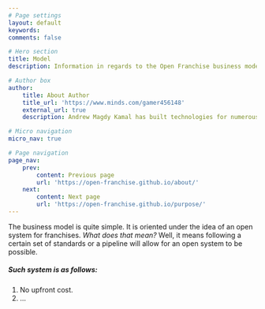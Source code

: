 ```yaml
---
# Page settings
layout: default
keywords:
comments: false

# Hero section
title: Model
description: Information in regards to the Open Franchise business model and its implementation across different sectors.

# Author box
author:
    title: About Author
    title_url: 'https://www.minds.com/gamer456148'
    external_url: true
    description: Andrew Magdy Kamal has built technologies for numerous startups. He currently does research in Computational Genomics, Distributed Systems, and Quantum Computing. He is a Copt, and likes to play a variety of sports or build things in his free time.

# Micro navigation
micro_nav: true

# Page navigation
page_nav:
    prev:
        content: Previous page
        url: 'https://open-franchise.github.io/about/'
    next:
        content: Next page
        url: 'https://open-franchise.github.io/purpose/'
---
```


The business model is quite simple. It is oriented under the idea of an open system for franchises. *What does that mean?*  Well, it means following a certain set of standards or a pipeline will allow for an open system to be possible.
##### Such system is as follows:
1. No upfront cost.
2.  ...
